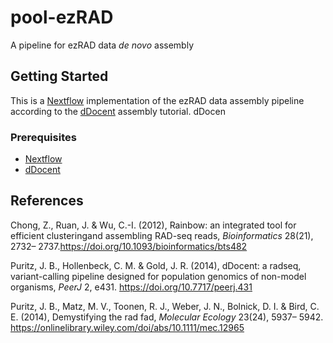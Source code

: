 # pool-ezRAD
A pipeline for ezRAD data _de novo_ assembly

## Getting Started
This is a [Nextflow](https://www.nextflow.io/) implementation of the ezRAD data assembly pipeline according to the [dDocent](https://www.ddocent.com/assembly/) assembly tutorial. dDocen   
### Prerequisites
* [Nextflow](https://www.nextflow.io/)
* [dDocent](https://www.ddocent.com/)

<!-- ### dDocent -->
<!-- What things you need to install the software and how to install them -->

<!-- ``` -->
<!-- Give examples -->
<!-- ``` -->

<!-- ### Installing -->

<!-- A step by step series of examples that tell you how to get a development env running -->

<!-- Say what the step will be -->

<!-- ``` -->
<!-- Give the example -->
<!-- ``` -->

<!-- And repeat -->

<!-- ``` -->
<!-- until finished -->
<!-- ``` -->

<!-- End with an example of getting some data out of the system or using it for a little demo -->

<!-- ## Running the tests -->

<!-- Explain how to run the automated tests for this system -->

<!-- ### Break down into end to end tests -->

<!-- Explain what these tests test and why -->

<!-- ``` -->
<!-- Give an example -->
<!-- ``` -->

<!-- ### And coding style tests -->

<!-- Explain what these tests test and why -->

<!-- ``` -->
<!-- Give an example -->
<!-- ``` -->

<!-- ## Deployment -->

<!-- Add additional notes about how to deploy this on a live system -->

<!-- ## Built With -->

<!-- * [Dropwizard](http://www.dropwizard.io/1.0.2/docs/) - The web framework used -->
<!-- * [Maven](https://maven.apache.org/) - Dependency Management -->
<!-- * [ROME](https://rometools.github.io/rome/) - Used to generate RSS Feeds -->

<!-- ## Contributing -->

<!-- Please read [CONTRIBUTING.md](https://gist.github.com/PurpleBooth/b24679402957c63ec426) for details on our code of conduct, and the process for submitting pull requests to us. -->

<!-- ## Versioning -->

<!-- We use [SemVer](http://semver.org/) for versioning. For the versions available, see the [tags on this repository](https://github.com/your/project/tags). -->

<!-- ## Authors -->

<!-- * **Billie Thompson** - *Initial work* - [PurpleBooth](https://github.com/PurpleBooth) -->

<!-- See also the list of [contributors](https://github.com/your/project/contributors) who participated in this project. -->

<!-- ## License -->

<!-- This project is licensed under the MIT License - see the [LICENSE.md](LICENSE.md) file for details -->

<!-- ## Acknowledgments -->

<!-- * Hat tip to anyone whose code was used -->
<!-- * Inspiration -->
<!-- * etc -->
## References

Chong, Z., Ruan, J. & Wu, C.-I. (2012), Rainbow: an integrated tool for efficient clusteringand assembling RAD-seq reads, *Bioinformatics* 28(21), 2732–
2737.https://doi.org/10.1093/bioinformatics/bts482

Puritz, J. B., Hollenbeck, C. M. & Gold, J. R. (2014), dDocent: a radseq,
variant-calling pipeline designed for population genomics of non-model organisms, *PeerJ* 2, e431. https://doi.org/10.7717/peerj.431

Puritz, J. B., Matz, M. V., Toonen, R. J., Weber, J. N., Bolnick, D. I. & Bird,
C. E. (2014), Demystifying the rad fad, *Molecular Ecology* 23(24), 5937–
5942. https://onlinelibrary.wiley.com/doi/abs/10.1111/mec.12965
